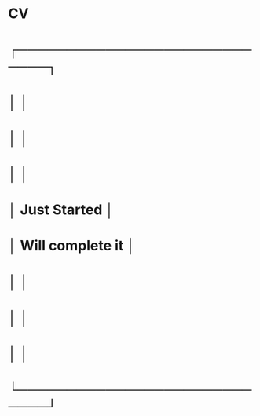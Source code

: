 # CV

# 
# ┌────────────────────────────┐
# │                            │
# │                            │
# │                            │
# │     Just Started           │
# │     Will complete it       │
# │                            │
# │                            │
# │                            │
# └────────────────────────────┘
#
